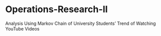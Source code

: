 # Operations-Research-II
Analysis Using Markov Chain of University Students’ Trend of Watching YouTube Videos
